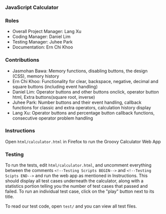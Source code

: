 ### JavaScript Calculator

### Roles
* Overall Project Manager: Lang Xu
* Coding Manager: Daniel Lim
* Testing Manager: Juhee Park
* Documentation: Ern Chi Khoo

### Contributions
* Jasmohan Bawa: Memory functions, disabling buttons, the design (CSS), memory history
* Ern Chi Khoo: Functionality for clear, backspace, negative, decimal and square buttons (including event handling)
* Daniel Lim: Operator buttons and other buttons onclick, operator button html, Extra buttons(square root, inverse)
* Juhee Park: Number buttons and their event handling, callback functions for classic and extra operators, calculation history display
* Lang Xu: Operator buttons and percentage button callback functions, consecutive operator problem handling

### Instructions
Open `html/calculator.html` in Firefox to run the Groovy Calculator Web App

### Testing
To run the tests, edit `html/calculator.html`, and uncomment everything between the comments `<!--Testing Scripts BEGIN-->` and `<!--Testing Scipts END-->` and run the web app as mentioned in Instructions. This should display all test cases underneath the calculator, along with a statistics portion telling you the number of test cases that passed and failed. To run an individual test case, click on the "play" button next to its title.

To read our test code, open `test/` and you can view all test files.
